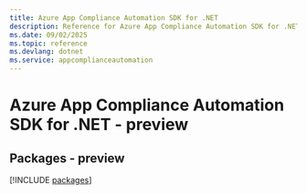 ```yaml
---
title: Azure App Compliance Automation SDK for .NET
description: Reference for Azure App Compliance Automation SDK for .NET
ms.date: 09/02/2025
ms.topic: reference
ms.devlang: dotnet
ms.service: appcomplianceautomation
---
```

# Azure App Compliance Automation SDK for .NET - preview
## Packages - preview
[!INCLUDE [packages](app-compliance-automation-index.md)]